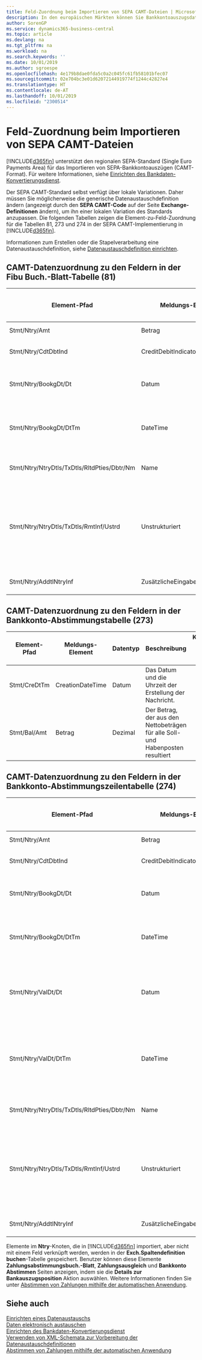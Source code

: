 ```yaml
---
title: Feld-Zuordnung beim Importieren von SEPA CAMT-Dateien | Microsoft Docs
description: In den europäischen Märkten können Sie Bankkontoauszugsdateien in den regionalen SEPA-Standards  (einzelner Eurozahlungs-Bereich) importieren.
author: SorenGP
ms.service: dynamics365-business-central
ms.topic: article
ms.devlang: na
ms.tgt_pltfrm: na
ms.workload: na
ms.search.keywords: ''
ms.date: 10/01/2019
ms.author: sgroespe
ms.openlocfilehash: 4e179b8dae0fda5c0a2c045fc61fb58101bfec07
ms.sourcegitcommit: 02e704bc3e01d62072144919774f1244c42827e4
ms.translationtype: HT
ms.contentlocale: de-AT
ms.lasthandoff: 10/01/2019
ms.locfileid: "2300514"
---
```

# <a name="field-mapping-when-importing-sepa-camt-files"></a>Feld-Zuordnung beim Importieren von SEPA CAMT-Dateien
[!INCLUDE[d365fin](includes/d365fin_md.md)] unterstützt den regionalen SEPA-Standard (Single Euro Payments Area) für das Importieren von SEPA-Bankkontoauszügen (CAMT-Format). Für weitere Informationen, siehe [Einrichten des Bankdaten-Konvertierungsdienst](bank-how-setup-bank-data-conversion-service.md).  

 Der SEPA CAMT-Standard selbst verfügt über lokale Variationen. Daher müssen Sie möglicherweise die generische Datenaustauschdefinition ändern (angezeigt durch den **SEPA CAMT-Code** auf der Seite **Exchange-Definitionen** ändern), um ihn einer lokalen Variation des Standards anzupassen. Die folgenden Tabellen zeigen die Element-zu-Feld-Zuordnung für die Tabellen 81, 273 und 274 in der SEPA CAMT-Implementierung in [!INCLUDE[d365fin](includes/d365fin_md.md)].  

 Informationen zum Erstellen oder die Stapelverarbeitung eine Datenaustauschdefinition, siehe [Datenaustauschdefinition einrichten](across-how-to-set-up-data-exchange-definitions.md).  

## <a name="camt-data-mapping-to-fields-in-the-general-journal-table-81"></a>CAMT-Datenzuordnung zu den Feldern in der Fibu Buch.-Blatt-Tabelle (81)  

|Element-Pfad|Meldungs-Element|Datentyp|Beschreibung|Kennzeichen mit negativem Zeichen|Feldnr.|Feldname|  
|------------------|---------------------|---------------|-----------------|-------------------------------|---------------|----------------|  
|Stmt/Ntry/Amt|Betrag|Dezimal|Der Geldbetrag im Bargeldposten||13|Betrag|  
|Stmt/Ntry/CdtDbtInd|CreditDebitIndicator|Text|Gibt an, ob der Posten ein Habenbetrag oder ein Sollposten ist|DBIT|13|Betrag|  
|Stmt/Ntry/BookgDt/Dt|Datum|Datum|Das Datum der Buchung eines Postens auf einem Konto oder in den Büchern des Buchhaltungsservices.||5|Buchungsdatum|  
|Stmt/Ntry/BookgDt/DtTm|DateTime|DateTime|Das Datum und die Uhrzeit der Buchung eines Postens auf einem Konto oder in den Büchern des Buchhaltungsservices.||5|Buchungsdatum|  
|Stmt/Ntry/NtryDtls/TxDtls/RltdPties/Dbtr/Nm|Name|Text|Der Name der Partei, die einen Geldbetrag an das (wesentlichen) schuldet können||1221|Informationen Zahlender|  
|Stmt/Ntry/NtryDtls/TxDtls/RmtInf/Ustrd|Unstrukturiert|Text|Informationen, die angegeben werden, um Abgleichen/Abstimmung eines Postens mit den Artikeln zu aktivieren, die die Zahlung abgleichen soll, wie etwa Handelsrechnungen in einem Debitorensystem, in unstrukturierter Form.||8|Beschreibung|  
|Stmt/Ntry/AddtlNtryInf|ZusätzlicheEingabeInformationen|Text|Zusätzliche Informationen zu der Eingabe||1222|Transaktionsinformationen|  

## <a name="camt-data-mapping-to-fields-in-the-bank-acc-reconciliation-table-273"></a>CAMT-Datenzuordnung zu den Feldern in der Bankkonto-Abstimmungstabelle (273)  

|Element-Pfad|Meldungs-Element|Datentyp|Beschreibung|Kennzeichen mit negativem Zeichen|Feldnr.|Feldname|  
|------------------|---------------------|---------------|-----------------|-------------------------------|---------------|----------------|  
|Stmt/CreDtTm|CreationDateTime|Datum|Das Datum und die Uhrzeit der Erstellung der Nachricht.||3|Auszugsdatum|  
|Stmt/Bal/Amt|Betrag|Dezimal|Der Betrag, der aus den Nettobeträgen für alle Soll- und Habenposten resultiert||4|Auszug Schluss-Saldo|  

## <a name="camt-data-mapping-to-fields-in-the-bank-acc-reconciliation-line-table-274"></a>CAMT-Datenzuordnung zu den Feldern in der Bankkonto-Abstimmungszeilentabelle (274)  

|Element-Pfad|Meldungs-Element|Datentyp|Beschreibung|Kennzeichen mit negativem Zeichen|Feldnr.|Feldname|  
|------------------|---------------------|---------------|-----------------|-------------------------------|---------------|----------------|  
|Stmt/Ntry/Amt|Betrag|Dezimal|Der Geldbetrag im Bargeldposten||7|Auszugsbetrag|  
|Stmt/Ntry/CdtDbtInd|CreditDebitIndicator|Text|Gibt an, ob der Posten ein Habenbetrag oder ein Sollposten ist|DBIT|7|Auszugsbetrag|  
|Stmt/Ntry/BookgDt/Dt|Datum|Datum|Das Datum der Buchung eines Postens auf einem Konto oder in den Büchern des Buchhaltungsservices.||5|Transaktionsdatum|  
|Stmt/Ntry/BookgDt/DtTm|DateTime|DateTime|Das Datum und die Uhrzeit der Buchung eines Postens auf einem Konto oder in den Büchern des Buchhaltungsservices.||5|Transaktionsdatum|  
|Stmt/Ntry/ValDt/Dt|Datum|Datum|Das Datum, an dem Anlagen für den Kontobesitzer im Falle eines Habenpostens verfügbar sind oder oder im Falle eines Sollpostens nicht mehr verfügbar sind.||12|Valutadatum|  
|Stmt/Ntry/ValDt/DtTm|DateTime|DateTime|Das Datum und die Uhrzeit, wenn Anlagen für den Kontobesitzer im Falle eines Habenpostens verfügbar sind oder oder im Falle eines Sollpostens nicht mehr verfügbar sind.||12|Valutadatum|  
|Stmt/Ntry/NtryDtls/TxDtls/RltdPties/Dbtr/Nm|Name|Text|Der Name der Partei, die einen Geldbetrag an das (wesentlichen) schuldet können||15|Informationen Zahlender|  
|Stmt/Ntry/NtryDtls/TxDtls/RmtInf/Ustrd|Unstrukturiert|Text|Informationen, die angegeben werden, um Abgleichen/Abstimmung eines Postens mit den Artikeln zu aktivieren, die die Zahlung abgleichen soll, wie etwa Handelsrechnungen in einem Debitorensystem, in unstrukturierter Form.||6|Beschreibung|  
|Stmt/Ntry/AddtlNtryInf|ZusätzlicheEingabeInformationen|Text|Zusätzliche Informationen zu der Eingabe||16|Transaktionsinformationen|  

 Elemente im **Ntry**-Knoten, die in [!INCLUDE[d365fin](includes/d365fin_md.md)] importiert, aber nicht mit einem Feld verknüpft werden, werden in der **Exch.Spaltendefinition buchen**-Tabelle gespeichert. Benutzer können diese Elemente **Zahlungsabstimmungsbuch.-Blatt**, **Zahlungsausgleich** und **Bankkonto Abstimmen** Seiten anzeigen, indem sie die **Details zur Bankauszugsposition** Aktion auswählen. Weitere Informationen finden Sie unter [Abstimmen von Zahlungen mithilfe der automatischen Anwendung](receivables-how-reconcile-payments-auto-application.md).  
## <a name="see-also"></a>Siehe auch  
[Einrichten eines Datenaustauschs](across-set-up-data-exchange.md)  
[Daten elektronisch austauschen](across-data-exchange.md)  
[Einrichten des Bankdaten-Konvertierungsdienst](bank-how-setup-bank-data-conversion-service.md)   
[Verwenden von XML-Schemata zur Vorbereitung der Datenaustauschdefinitionen](across-how-to-use-xml-schemas-to-prepare-data-exchange-definitions.md)  
[Abstimmen von Zahlungen mithilfe der automatischen Anwendung](receivables-how-reconcile-payments-auto-application.md)  
